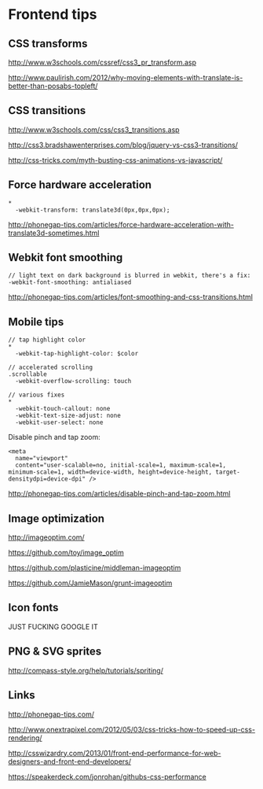 # Frontend tips


## CSS transforms

http://www.w3schools.com/cssref/css3_pr_transform.asp

http://www.paulirish.com/2012/why-moving-elements-with-translate-is-better-than-posabs-topleft/

## CSS transitions

http://www.w3schools.com/css/css3_transitions.asp

http://css3.bradshawenterprises.com/blog/jquery-vs-css3-transitions/

http://css-tricks.com/myth-busting-css-animations-vs-javascript/



## Force hardware acceleration

```
*
  -webkit-transform: translate3d(0px,0px,0px);
```

http://phonegap-tips.com/articles/force-hardware-acceleration-with-translate3d-sometimes.html

## Webkit font smoothing

```
// light text on dark background is blurred in webkit, there's a fix:
-webkit-font-smoothing: antialiased
```
http://phonegap-tips.com/articles/font-smoothing-and-css-transitions.html


## Mobile tips

```
// tap highlight color
*
  -webkit-tap-highlight-color: $color

// accelerated scrolling
.scrollable
  -webkit-overflow-scrolling: touch
  
// various fixes
*
  -webkit-touch-callout: none
  -webkit-text-size-adjust: none
  -webkit-user-select: none

```


Disable pinch and tap zoom:

```
<meta
  name="viewport"
  content="user-scalable=no, initial-scale=1, maximum-scale=1, minimum-scale=1, width=device-width, height=device-height, target-densitydpi=device-dpi" />
```
http://phonegap-tips.com/articles/disable-pinch-and-tap-zoom.html


## Image optimization

http://imageoptim.com/

https://github.com/toy/image_optim

https://github.com/plasticine/middleman-imageoptim

https://github.com/JamieMason/grunt-imageoptim

## Icon fonts

JUST FUCKING GOOGLE IT

## PNG & SVG sprites

http://compass-style.org/help/tutorials/spriting/


## Links

http://phonegap-tips.com/

http://www.onextrapixel.com/2012/05/03/css-tricks-how-to-speed-up-css-rendering/

http://csswizardry.com/2013/01/front-end-performance-for-web-designers-and-front-end-developers/

https://speakerdeck.com/jonrohan/githubs-css-performance

